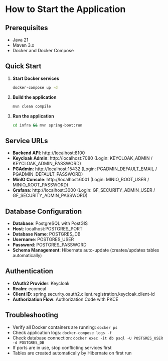 # How to Start the Application

## Prerequisites
- Java 21
- Maven 3.x
- Docker and Docker Compose

## Quick Start

1. **Start Docker services**
   ```bash
   docker-compose up -d
   ```

2. **Build the application**
   ```bash
   mvn clean compile
   ```

3. **Run the application**
   ```bash
   cd infra && mvn spring-boot:run
   ```

## Service URLs
- **Backend API**: http://localhost:8100
- **Keycloak Admin**: http://localhost:7080 (Login: KEYCLOAK_ADMIN / KEYCLOAK_ADMIN_PASSWORD)
- **PGAdmin**: http://localhost:15432 (Login: PGADMIN_DEFAULT_EMAIL / PGADMIN_DEFAULT_PASSWORD)
- **MinIO Console**: http://localhost:6001 (Login: MINIO_ROOT_USER / MINIO_ROOT_PASSWORD)
- **Grafana**: http://localhost:3000 (Login: GF_SECURITY_ADMIN_USER / GF_SECURITY_ADMIN_PASSWORD)

## Database Configuration
- **Database**: PostgreSQL with PostGIS
- **Host**: localhost:POSTGRES_PORT
- **Database Name**: POSTGRES_DB
- **Username**: POSTGRES_USER
- **Password**: POSTGRES_PASSWORD
- **Schema Management**: Hibernate auto-update (creates/updates tables automatically)

## Authentication
- **OAuth2 Provider**: Keycloak
- **Realm**: ecomeal
- **Client ID**: spring.security.oauth2.client.registration.keycloak.client-id
- **Authorization Flow**: Authorization Code with PKCE

## Troubleshooting
- Verify all Docker containers are running: `docker ps`
- Check application logs: `docker-compose logs -f`
- Check database connection: `docker exec -it db psql -U POSTGRES_USER -d POSTGRES_DB`
- If ports are in use, stop conflicting services first
- Tables are created automatically by Hibernate on first run